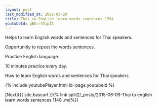 ```yaml
---
layout: post
last_modified_at: 2021-03-29
title: Thai to English learn words sentences 1354 
youtubeId: qBArr4G1pIA
---
```

 
 
Helps to learn English words and sentences for Thai speakers.

Opportunitiy to repeat the words sentences. 

Practice English language. 
 
10 minutes practice every day. 
 
How to learn English words and sentences for Thai speakers 
 
{% include youtubePlayer.html id=page.youtubeId %}
 
 
[Next]({{ site.baseurl }}{% link  split2/_posts/2015-06-09-Thai to english learn words sentences 1148 .md%})
 
